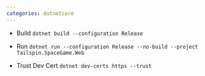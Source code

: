 ```yaml
---
categories: dotnetcore
---
```


* Build
`dotnet build --configuration Release`

* Run
`dotnet run --configuration Release --no-build --project Tailspin.SpaceGame.Web`

* Trust Dev Cert
`dotnet dev-certs https --trust`
